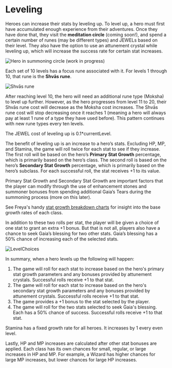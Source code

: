 # Leveling

Heroes can increase their stats by leveling up. To level up, a hero must first have accumulated enough experience from their adventures. Once they have done that, they visit the **meditation circle** (coming soon!), and spend a certain number of runes (may be different types) and JEWELs based on their level. They also have the option to use an attunement crystal while leveling up, which will increase the success rate for certain stat increases.

![Hero in summoning circle (work in progress)](https://dfk-hv.b-cdn.net/art-assets/meditation.gif)

Each set of 10 levels has a focus rune associated with it. For levels 1 through 10, that rune is the **Shvās rune**. 

![Shvās rune](https://dfk-hv.b-cdn.net/art-assets/rune.gif)

After reaching level 10, the hero will need an additional rune type (Moksha) to level up further. However, as the hero progresses from level 11 to 20, their Shvās rune cost will decrease as the Moksha cost increases. The Shvās rune cost will stop decreasing once it reaches 1 (meaning a hero will always pay at least 1 rune of a type they have used before). This pattern continues with new rune types every ten levels.

The JEWEL cost of leveling up is 0.1*currentLevel.

The benefit of leveling up is an increase to a hero’s stats. Excluding HP, MP, and Stamina, the game will roll twice for each stat to see if they increase. The first roll will be based on the hero’s **Primary Stat Growth** percentage, which is primarily based on the hero’s class. The second roll is based on the hero’s **Secondary Stat Growth** percentage, which is primarily based on the hero’s subclass. For each successful roll, the stat receives +1 to its value. 

Primary Stat Growth and Secondary Stat Growth are important factors that the player can modify through the use of enhancement stones and summoner bonuses from spending additional Gaia’s Tears during the summoning process (more on this later).

See Freya's handy [stat growth breakdown charts](https://docs.google.com/spreadsheets/d/1jfG6E6otW1V6ZLQycF5DumoBr_LrpQaz7cTmDPpwV2s/edit#gid=655220330) for insight into the base growth rates of each class. 

In addition to these two rolls per stat, the player will be given a choice of one stat to grant an extra +1 bonus. But that is not all, players also have a chance to seek Gaia’s blessing for two other stats. Gaia’s blessing has a 50% chance of increasing each of the selected stats.

![LevelChoices](https://user-images.githubusercontent.com/91647016/136141588-22152842-d295-4859-964f-80376be24d26.png)

In summary, when a hero levels up the following will happen:
1. The game will roll for each stat to increase based on the hero's primary stat growth parameters and any bonuses provided by attunement crystals. Successful rolls receive +1 to that stat.
2. The game will roll for each stat to increase based on the hero's secondary stat growth parameters and any bonuses provided by attunement crystals. Successful rolls receive +1 to that stat.
3. The game provides a +1 bonus to the stat selected by the player.
4. The game will roll for the two stats selected to seek Gaia's blessing. Each has a 50% chance of success. Successful rolls receive +1 to that stat.

Stamina has a fixed growth rate for all heroes. It increases by 1 every even level.

Lastly, HP and MP increases are calculated after other stat bonuses are applied. Each class has its own chances for small, regular, or large increases in HP and MP. For example, a Wizard has higher chances for large MP increases, but lower chances for large HP increases.
